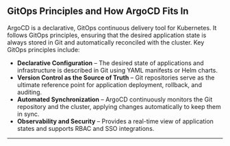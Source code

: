 
## GitOps Principles and How ArgoCD Fits In

ArgoCD is a declarative, GitOps continuous delivery tool for Kubernetes. It follows GitOps principles, ensuring that the desired application state is always stored in Git and automatically reconciled with the cluster. Key GitOps principles include:

- **Declarative Configuration** – The desired state of applications and infrastructure is described in Git using YAML manifests or Helm charts.
- **Version Control as the Source of Truth** – Git repositories serve as the ultimate reference point for application deployment, rollback, and auditing.
- **Automated Synchronization** – ArgoCD continuously monitors the Git repository and the cluster, applying changes automatically to keep them in sync.
- **Observability and Security** – Provides a real-time view of application states and supports RBAC and SSO integrations.

---

